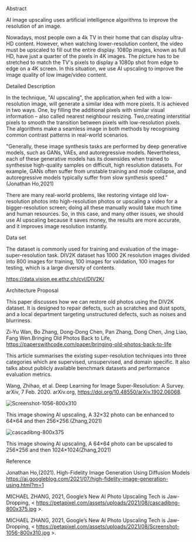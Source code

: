 Abstract

AI image upscaling uses artificial intelligence algorithms to improve the resolution of an image. 

Nowadays, most people own a 4k TV in their home that can display ultra-HD content. However, when watching lower-resolution content, the video must be upscaled to fill out the entire display. 1080p images, known as full HD, have just a quarter of the pixels in 4K images. The picture has to be stretched to match the TV's pixels to display a 1080p shot from edge to edge on a 4K screen. In this situation, we use AI upscaling to improve the image quality of low image/video content.

Detailed Description

In the technique, "AI upscaling", the application,when fed with a low-resolution image, will generate a similar idea with more
pixels. It is achieved in two ways. One, by filling the additional pixels with similar visual information – also called nearest neighbour resizing. Two,creating interstitial pixels to smooth the transition between pixels with low-resolution pixels. The algorithms make a seamless image in both methods by recognising
common contrast patterns in real-world scenarios. 

"Generally, these image synthesis tasks are performed by deep generative models, such as GANs, VAEs, and autoregressive models. Nevertheless, each of these generative models has its downsides when trained to synthesise high-quality samples on difficult, high resolution datasets. For example, GANs often suffer from unstable training and mode collapse, and autoregressive models typically suffer from slow synthesis speed." (Jonathan Ho,2021)

There are many real-world problems, like restoring vintage old low-resolution photos into high-resolution photos or upscaling a video for a bigger-resolution screen; doing all these manually would take much time and human resources. So, in this case, and many other issues, we should use AI upscaling because it saves money, the results are more accurate, and it improves image resolution instantly.


Data set

The dataset is commonly used for training and evaluation of the image-super-resolution task. DIV2K dataset has 1000 2K resolution images divided into 800 images for training, 100 images for validation, 100 images for testing, which is a large diversity of contents.

https://data.vision.ee.ethz.ch/cvl/DIV2K/


Architecture Proposal

This paper discusses how we can restore old photos using the DIV2K dataset. It is designed to repair defects, such as scratches and dust spots, and a local department targeting unstructured defects, such as noises and blurriness.

Zi-Yu Wan, Bo Zhang, Dong-Dong Chen, Pan Zhang, Dong Chen, Jing Liao, Fang Wen.Bringing Old Photos Back to Life, https://paperswithcode.com/paper/bringing-old-photos-back-to-life




This article summarises the existing super-resolution techniques into three categories which are supervised, unsupervised, and domain specific. It also talks about publicly available benchmark datasets and performance evaluation metrics.

Wang, Zhihao, et al. Deep Learning for Image Super-Resolution: A Survey. arXiv, 7 Feb. 2020. arXiv.org, https://doi.org/10.48550/arXiv.1902.06068.



![Screenshot-1056-800x310](https://user-images.githubusercontent.com/114939556/202602258-c25f8eca-1210-4272-ad81-ceb959c0365b.jpg)

This image showing AI upscaling, A 32×32 photo can be enhanced to 64×64 and then 256×256.(Zhang,2021)


![cascadibng-800x375](https://user-images.githubusercontent.com/114939556/202602507-75d89f1f-25eb-4527-83a1-caec4ed4060a.jpg)

This image showing AI upscaling, A 64×64 photo can be upscaled to 256×256 and then 1024×1024(Zhang,2021)



Reference 

Jonathan Ho,(2021). High-Fidelity Image Generation Using Diffusion Models https://ai.googleblog.com/2021/07/high-fidelity-image-generation-using.html?m=1

MICHAEL ZHANG, 2021, Google’s New AI Photo Upscaling Tech is Jaw-Dropping, < https://petapixel.com/assets/uploads/2021/08/cascadibng-800x375.jpg >.

MICHAEL ZHANG, 2021, Google’s New AI Photo Upscaling Tech is Jaw-Dropping, < https://petapixel.com/assets/uploads/2021/08/Screenshot-1056-800x310.jpg >.


